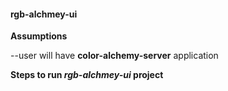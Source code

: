 #### rgb-alchmey-ui

**Assumptions**

--user will have **color-alchemy-server** application

**Steps to run *rgb-alchmey-ui* project**








